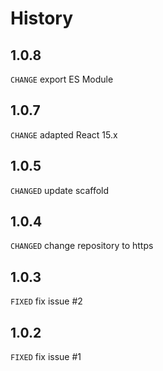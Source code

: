 # History

## 1.0.8

`CHANGE` export ES Module 

## 1.0.7

`CHANGE` adapted React 15.x

## 1.0.5

`CHANGED` update scaffold

## 1.0.4

`CHANGED` change repository to https

## 1.0.3

`FIXED` fix issue #2

## 1.0.2

`FIXED` fix issue #1 

